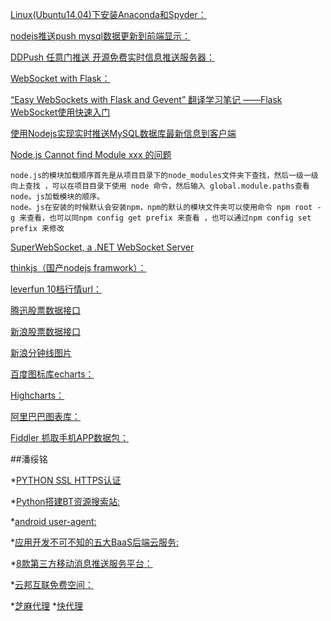 [Linux(Ubuntu14.04)下安装Anaconda和Spyder：](http://www.linuxdiyf.com/linux/20903.html)

[nodejs推送push mysql数据更新到前端显示：](http://www.zuidaima.com/share/2082681790860288.htm)

[DDPush  任意门推送  开源免费实时信息推送服务器：](http://www.ddpush.net/)

[WebSocket with Flask：](http://www.cnblogs.com/ymy124/p/4514114.html)

[“Easy WebSockets with Flask and Gevent” 翻译学习笔记 ——Flask WebSocket使用快速入门](http://www.cnblogs.com/KattyJoy/archive/2016/08/16/5777356.html)

[使用Nodejs实现实时推送MySQL数据库最新信息到客户端](http://www.bubuko.com/infodetail-285888.html)

[Node.js Cannot find Module xxx 的问题](http://www.nikest.com/web/jswd/2015/0225/122092.html)
```
node.js的模块加载顺序首先是从项目目录下的node_modules文件夹下查找，然后一级一级向上查找 ，可以在项目目录下使用 node 命令，然后输入 global.module.paths查看node。js加载模块的顺序。
node。js在安装的时候默认会安装npm，npm的默认的模块文件夹可以使用命令 npm root -g 来查看，也可以同npm config get prefix 来查看 ，也可以通过npm config set prefix 来修改
```
[SuperWebSocket, a .NET WebSocket Server](http://superwebsocket.codeplex.com/SourceControl/latest#README.TXT)

[thinkjs（国产nodejs framwork）：](https://thinkjs.org)

[leverfun 10档行情url：](https://app.leverfun.com/timelyInfo/timelyOrderForm?stockCode=000001)

[腾迅股票数据接口 ](http://blog.csdn.net/ustbhacker/article/details/8365756)

[新浪股票数据接口 ](http://blog.csdn.net/simon803/article/details/7784682)

[新浪分钟线图片 ](http://image.sinajs.cn/newchart/min/n/sh000001.gif)

[百度图标库echarts：](http://echarts.baidu.com/)

[Highcharts：](http://www.hcharts.cn/)

[阿里巴巴图表库：](https://g2.alipay.com/)

[Fiddler 抓取手机APP数据包：](http://www.cnblogs.com/yunspider/p/5043337.html)

##潘绥铭

*[PYTHON SSL HTTPS认证](https://urllib3.readthedocs.io/en/latest/user-guide.html#ssl)

*[Python搭建BT资源搜索站:](http://www.au92.com/archives/P-y-t-h-o-n-da-jian-B-T-zi-yuan-sou-suo-zhan-yi.html)

*[android user-agent:](https://github.com/piwik/device-detector/pull/5390/files)

*[应用开发不可不知的五大BaaS后端云服务:](http://blog.csdn.net/u013164293/article/details/51219688)
 
*[8款第三方移动消息推送服务平台：](http://www.csdn.net/article/2013-09-10/2816885-8-push-service-for-mobile-developers)

*[云邦互联免费空间：](http://www.yunzz.net/host/free.html)

*[芝麻代理](http://ip.mengdie.com/)
*[快代理](http://www.kuaidaili.com/pricing/)
